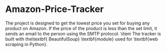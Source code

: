 # Amazon-Price-Tracker
The project is designed to get the lowest price you set for buying any product on Amazon. If the price of the product is less than the set limit, it sends an email to the person using the SMTP protocol. \item The tracker is built with the\textbf{ BeautifulSoup} \textbf{module} used for \textbf{web scraping in Python}.
